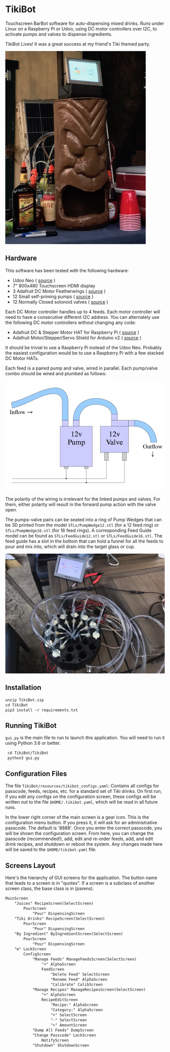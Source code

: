 TikiBot
=======
Touchscreen BarBot software for auto-dispensing mixed drinks.  Runs under
Linux on a Raspberry Pi or Udoo, using DC motor controllers over I2C, to
activate pumps and valves to dispense ingredients.

TikiBot Lives!  It was a great success at my friend's Tiki themed party.

![TikiBot Live at a Party](imgsrcs/TikiBotAtParty.jpg)


Hardware
--------
This software has been tested with the following hardware:

- Udoo Neo ( [source](https://www.udoo.org) )
- 7" 800x480 Touchscreen HDMI display
- 3 Adafruit DC Motor Featherwings ( [source](https://www.adafruit.com/product/2927) )
- 12 Small self-priming pumps ( [source](http://www.trossenrobotics.com/robotgeek-pump-small) )
- 12 Normally Closed solonoid valves ( [source](https://www.amazon.com/dp/B007D1U64E/ref=cm_sw_r_tw_dp_x_qDVWzbPCEW4K5) )

Each DC Motor controller handles up to 4 feeds.  Each motor controller will
need to have a consecutive different I2C address. You can alternately use
the following DC motor controllers without changing any code:

- Adafruit DC & Stepper Motor HAT for Raspberry Pi ( [source](https://www.adafruit.com/product/2348) )
- Adafruit Motor/Stepper/Servo Shield for Arduino v2 ( [source](https://www.adafruit.com/product/1438) )

It should be trivial to use a Raspberry Pi instead of the Udoo Neo.
Probably the easiest configuration would be to use a Raspberry Pi
with a few stacked DC Motor HATs.

Each feed is a paired pump and valve, wired in parallel.
Each pump/valve combo should be wired and plumbed as follows:

![Pump/Valve wiring](imgsrcs/PumpValveWiring.png)

The polarity of the wiring is irrelevant for the linked pumps and
valves.  For them, either polarity will result in the forward pump
action with the valve open.

The pumps-valve pairs can be seated into a ring of Pump Wedges that can
be 3D printed from the model `STLs/PumpWedge12.stl` (for a 12 feed ring)
or `STLs/PumpWedge16.stl` (for 16 feed rings).  A corresponding Feed Guide
model can be found as `STLs/FeedGuide12.stl` or `STLs/FeedGuide16.stl`.
The feed guide has a slot in the bottom that can hold a funnel for all
the feeds to pour and mix into, which will drain into the target glass
or cup.

![Pump/Valve Ring, Partially Completed](imgsrcs/PumpRingPartial.jpg)


Installation
------------

    unzip TikiBot.zip
    cd TikiBot
    pip3 install -r requirements.txt


Running TikiBot
---------------
`gui.py` is the main file to run to launch this application.  You will
need to run it using Python 3.6 or better.

     cd TikiBot/TikiBot
     python3 gui.py


Configuration Files
-------------------
The file `TikiBot/resources/tikibot_configs.yaml`: Contains all configs
for passcode, feeds, recipes, etc. for a standard set of Tiki drinks.
On first run, if you edit any configs on the configuration screen,
these configs will be written out to the file `$HOME/.tikibot.yaml`,
which will be read in all future runs.

In the lower right corner of the main screen is a gear icon.  This is
the configuration menu button. If you press it, it will ask for an
administrative passcode.  The default is '8888'.  Once you enter the
correct passcode, you will be shown the configuration screen.  From
here, you can change the passcode (recommended!), add, edit and re-order
feeds, add, and edit drink recipes, and shutdown or reboot the system.
Any changes made here will be saved to the `$HOME/tikibot.yaml` file.


Screens Layout
--------------
Here's the hierarchy of GUI screens for the application.  The button
name that leads to a screen is in "quotes".  If a screen is a
subclass of another screen class, the base class is in (parens).

    MainScreen
        "Juices" RecipeScreen(SelectScreen)
            PourScreen
                "Pour" DispensingScreen
        "Tiki Drinks" RecipeScreen(SelectScreen)
            PourScreen
                "Pour" DispensingScreen
        "By Ingredient" ByIngredientScreen(SelectScreen)
            PourScreen
                "Pour" DispensingScreen
        "⚙" LockScreen
            ConfigScreen
                "Manage Feeds" ManageFeedsScreen(SelectScreen)
                    "+" AlphaScreen
                    FeedScreen
                        "Delete Feed" SelectScreen
                        "Rename Feed" AlphaScreen
                        "Calibrate" CalibScreen
                "Manage Recipes" ManageRecipesScreen(SelectScreen)
                    "+" AlphaScreen
                    RecipeEditScreen
                        "Recipe:" AlphaScreen
                        "Category:" AlphaScreen
                        "+" SelectScreen
                        "-" SelectScreen
                        "✎" AmountScreen
                "Dump All Feeds" DumpScreen
                "Change Passcode" LockScreen
                    NotifyScreen
                "Shutdown" ShutdownScreen

